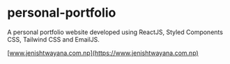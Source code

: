 # personal-portfolio  
A personal portfolio website developed using ReactJS, Styled Components CSS, Tailwind CSS and EmailJS.

[www.jenishtwayana.com.np](https://www.jenishtwayana.com.np)




